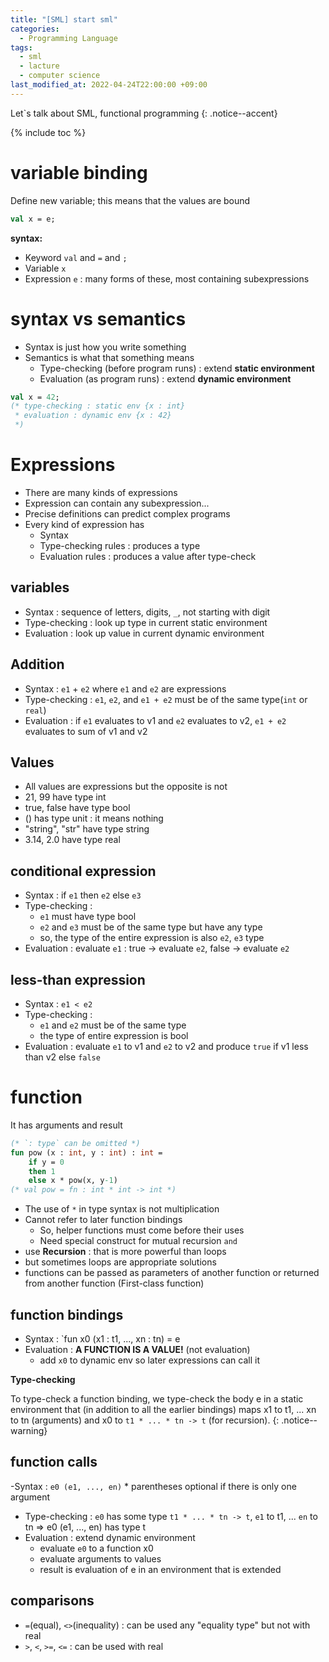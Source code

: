 ```yaml
---
title: "[SML] start sml"
categories:
  - Programming Language
tags:
  - sml
  - lacture
  - computer science
last_modified_at: 2022-04-24T22:00:00 +09:00
---
```

Let`s talk about SML, functional programming
{: .notice--accent}

{% include toc %}

variable binding
============
Define new variable; this means that the values are bound
```ml
val x = e;
```
**syntax:**
- Keyword `val` and `=` and `;`
- Variable `x`
- Expression `e` : many forms of these, most containing subexpressions

syntax vs semantics
============
- Syntax is just how you write something
- Semantics is what that something means
    * Type-checking (before program runs) : extend **static environment**
    * Evaluation (as program runs) : extend **dynamic environment**
```ml
val x = 42;
(* type-checking : static env {x : int}
 * evaluation : dynamic env {x : 42}
 *)
```

Expressions
====
- There are many kinds of expressions
- Expression can contain any subexpression...
- Precise definitions can predict complex programs
- Every kind of expression has
    * Syntax
    * Type-checking rules : produces a type
    * Evaluation rules : produces a value after type-check
    
## variables
- Syntax : sequence of letters, digits, `_`, not starting with digit
- Type-checking : look up type in current static environment
- Evaluation : look up value in current dynamic environment

## Addition
- Syntax : `e1` + `e2` where `e1` and `e2` are expressions
- Type-checking : `e1`, `e2`, and `e1 + e2` must be of the same type(`int` or `real`)
- Evaluation : if `e1` evaluates to v1 and `e2` evaluates to v2, `e1 + e2` evaluates to sum of v1 and v2

## Values
- All values are expressions but the opposite is not
- 21, 99 have type int
- true, false have type bool
- () has type unit : it means nothing
- "string", "str" have type string
- 3.14, 2.0 have type real


## conditional expression
- Syntax : if `e1` then `e2` else `e3`
- Type-checking :
    *  `e1` must have type bool
    * `e2` and `e3` must be of the same type but have any type
    * so, the type of the entire expression is also `e2`, `e3` type
- Evaluation : evaluate `e1` : true -> evaluate `e2`, false -> evaluate `e2`

## less-than expression
- Syntax : `e1 < e2`
- Type-checking : 
    * `e1` and `e2` must be of the same type 
    * the type of entire expression is bool
- Evaluation : evaluate `e1` to v1 and `e2` to v2 and produce `true` if v1 less than v2 else `false`

function
=====
It has arguments and result
``` ml
(* `: type` can be omitted *)
fun pow (x : int, y : int) : int =
    if y = 0
    then 1
    else x * pow(x, y-1)
(* val pow = fn : int * int -> int *)
```
- The use of `*` in type syntax is not multiplication
- Cannot refer to later function bindings
    * So, helper functions must come before their uses
    * Need special construct for mutual recursion `and`
- use **Recursion** : that is more powerful than loops
- but sometimes loops are appropriate solutions
- functions can be passed as parameters of another function or returned from another function (First-class function)

## function bindings
- Syntax : `fun x0 (x1 : t1, ..., xn : tn) = e
- Evaluation : **A FUNCTION IS A VALUE!** (not evaluation)
    * add `x0` to dynamic env so later expressions can call it
  
**Type-checking**

To type-check a function binding, we type-check the body e in a static environment that (in addition to all the earlier bindings) maps x1 to t1, ... xn to tn (arguments) and x0 to `t1 * ... * tn -> t` (for recursion).
{: .notice--warning}

## function calls
-Syntax : `e0 (e1, ..., en)`
    * parentheses optional if there is only one argument
- Type-checking : `e0` has some type `t1 * ... * tn -> t`, `e1` to t1, ... `en` to tn => e0 (e1, ..., en) has type t
- Evaluation : extend dynamic environment
    * evaluate `e0` to a function x0
    * evaluate arguments to values
    * result is evaluation of e in an environment that is extended
    
## comparisons
- `=`(equal), `<>`(inequality) : can be used any "equality type" but not with real 
- `>`, `<`, `>=`, `<=` : can be used with real
